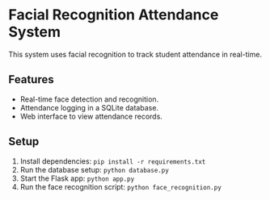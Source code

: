 # Facial Recognition Attendance System

This system uses facial recognition to track student attendance in real-time.

## Features
- Real-time face detection and recognition.
- Attendance logging in a SQLite database.
- Web interface to view attendance records.

## Setup
1. Install dependencies: `pip install -r requirements.txt`
2. Run the database setup: `python database.py`
3. Start the Flask app: `python app.py`
4. Run the face recognition script: `python face_recognition.py`